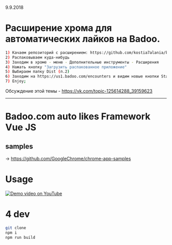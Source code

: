 9.9.2018
# Расширение хрома для автоматических лайков на Badoo.
```bash
1) Качаем репозиторий с расширением: https://github.com/kostia7alania/badoo_autolikes_vuejs 
2) Распаковываем куда-нибудь
3) Заходим в хроме - меню - Дополнительные инструменты - Расширения 
4) Нажать кнопку "Загрузить распакованное приложение"
5) Выбираем папку Dist (п.2)
6) Заходим на https://us1.badoo.com/encounters и видим новые кнопки Start / Stop
7) Enjoy;
```
Обсуждение этой темы - https://vk.com/topic-125614288_39159623


<hr>

# Badoo.com auto likes Framework Vue JS
## samples
-> https://github.com/GoogleChrome/chrome-app-samples

# Usage 
[![Demo video on YouTube](https://j.gifs.com/zKGgr8.gif)](https://www.youtube.com/watch?v=6yxOiYMv1ac) 

# 4 dev 
```bash
git clone 
npm i
npm run build
```
